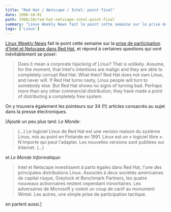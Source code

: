 ```yaml
---
title: "Red Hat / Netscape / Intel: point final"
date: 1998-10-01
path: 1998/10/red-hat-netscape-intel-point-final
summary: "Linux Weekly News fait le point cette semaine sur la prise de participation d'Intel et Netscape dans Red Hat, et répond à certaines questions qui vont inévitablement se poser: Does it mean a corporate hijacking of Linux."
tags: ['Linux']
---
```


<P>
<A HREF="http://lwn.net/">Linux Weekly
News</A> fait le point cette semaine sur la <A HREF="http://www.redhat.com/news/news-details.phtml?id=163">prise de
participation d'Intel et Netscape dans Red Hat</A>, et répond à certaines
questions qui vont inévitablement se poser:
</P>

<BLOCKQUOTE>
Does it mean a corporate hijacking of Linux? That is unlikely. Assume,
for the moment, that Intel's intentions are malign and they are able to
completely corrupt Red Hat. What then? Red Hat does not own Linux, and
never will. If Red Hat turns nasty, Linux people will turn to somebody
else.  But Red Hat shows no signs of turning bad. Perhaps more than any
other commercial distribution, they have made a point of distributing
a completely free system.
</BLOCKQUOTE>
<P>
On y trouvera également les pointeurs sur 34 (!!) articles consacrés
au sujet dans la presse électroniques.
</P>

<P>
[Ajouté un peu plus tard: <EM>Le Monde</EM>:
<BLOCKQUOTE>
(...) Le logiciel Linux de Red Hat est une version maison du
système Linux, mis au point en Finlande en 1991. Linux
est un « logiciel libre ». N'importe qui peut l'adapter.
Les nouvelles versions sont publiées sur Internet. (...)
</BLOCKQUOTE>
et <EM>Le Monde Informatique</EM>:
<BLOCKQUOTE>
Intel et Netscape investissent à parts égales dans Red Hat, l'une des
principales distributions Linux. Associés à deux sociétés américaines de
capital risque, Greylock et Benchmark Partners, les quatre nouveaux
actionnaires restent cependant minoritaires. Les adversaires de Microsoft y
voient un coup de canif au monument Wintel. Les autres, une simple prise de
participation tactique.
</BLOCKQUOTE>
en parlent aussi.]
</P>


